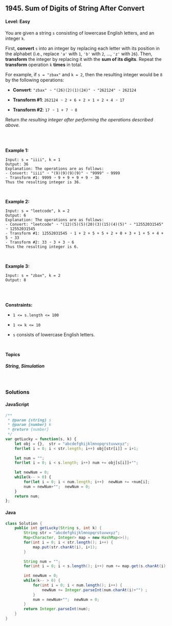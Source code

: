 ## 1945. Sum of Digits of String After Convert
#### Level: Easy


You are given a string `s` consisting of lowercase English letters, and an integer `k`.

First, **convert** `s` into an integer by replacing each letter with its position in the alphabet (i.e., replace `'a'` with `1`, `'b'` with `2`, ..., `'z'` with `26`). Then, **transform** the integer by replacing it with the **sum of its digits**. Repeat the **transform** operation `k` **times** in total.

For example, if `s = "zbax"` and `k = 2`, then the resulting integer would be `8` by the following operations:

- **Convert**: `"zbax" ➝ "(26)(2)(1)(24)" ➝ "262124" ➝ 262124`

- **Transform #1**: `262124 ➝ 2 + 6 + 2 + 1 + 2 + 4 ➝ 17`

- **Transform #2**: `17 ➝ 1 + 7 ➝ 8`

Return *the resulting integer after performing the operations described above.*

<br><br>


**Example 1:** 

<!-- <img src="https://assets.leetcode.com/uploads/2020/01/09/sample_1_1684.png" width="560px"/>  <br>   -->

```
Input: s = "iiii", k = 1
Output: 36
Explanation: The operations are as follows:
- Convert: "iiii" ➝ "(9)(9)(9)(9)" ➝ "9999" ➝ 9999
- Transform #1: 9999 ➝ 9 + 9 + 9 + 9 ➝ 36
Thus the resulting integer is 36.
```

<br> 


**Example 2:**

<!-- <img src="https://assets.leetcode.com/uploads/2020/01/09/sample_2_1684.png" width="420px"/>  <br>   -->

```
Input: s = "leetcode", k = 2
Output: 6
Explanation: The operations are as follows:
- Convert: "leetcode" ➝ "(12)(5)(5)(20)(3)(15)(4)(5)" ➝ "12552031545" ➝ 12552031545
- Transform #1: 12552031545 ➝ 1 + 2 + 5 + 5 + 2 + 0 + 3 + 1 + 5 + 4 + 5 ➝ 33
- Transform #2: 33 ➝ 3 + 3 ➝ 6
Thus the resulting integer is 6.
```

<br>


**Example 3:**

<!-- <img src="https://assets.leetcode.com/uploads/2020/01/15/sample_3_1684.png" width="540px"/>  <br>   -->

```
Input: s = "zbax", k = 2
Output: 8
```

<br>


<br>

**Constraints:**

- `1 <= s.length <= 100`

- `1 <= k <= 10`

- `s` consists of lowercase English letters.  


<br>

**Topics** 

##### String, Simulation


<br>

### Solutions

#### JavaScript
```javascript
/**
 * @param {string} s
 * @param {number} k
 * @return {number}
 */
var getLucky = function(s, k) {
    let obj = {},  str = "abcdefghijklmnopqrstuvwxyz";
    for(let i = 0; i < str.length; i++) obj[str[i]] = i+1;
    
    let num = "";
    for(let i = 0; i < s.length; i++) num += obj[s[i]]+"";
    
    let newNum = 0;
    while(k-- > 0) {
        for(let i = 0; i < num.length; i++)  newNum += +num[i];
        num = newNum+"";  newNum = 0;
    }
    return num;
};
```

#### Java
```java
class Solution {
    public int getLucky(String s, int k) {
        String str = "abcdefghijklmnopqrstuvwxyz";
        Map<Character, Integer> map = new HashMap<>();
        for(int i = 0; i < str.length(); i++) {
            map.put(str.charAt(i), i+1);
        }
        
        String num = "";
        for(int i = 0; i < s.length(); i++) num += map.get(s.charAt(i));
        
        int newNum = 0;
        while(k-- > 0) {
            for(int i = 0; i < num.length(); i++) {
                newNum += Integer.parseInt(num.charAt(i)+"") ;
            }
            num = newNum+"";  newNum = 0;
        }
        return Integer.parseInt(num);
    }
}
```
